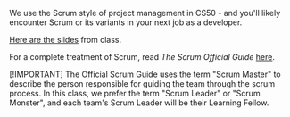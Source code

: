 We use the Scrum style of project management in CS50 - and you'll likely encounter Scrum or its variants in your next job as a developer.

[Here are the slides](https://github.com/CS50DartmouthFA2025/home/blob/main/knowledge/units/media/scrum/scrum-slides.pdf) from class.

For a complete treatment of Scrum, read *_The Scrum Official Guide_* [here](https://github.com/CS50DartmouthFA2025/home/blob/main/knowledge/units/media/scrum/Scrum-Guide-2020-US.pdf).

[!IMPORTANT]
The Official Scrum Guide uses the term "Scrum Master" to describe the person responsible for guiding the team through the scrum process. In this class, we prefer the term "Scrum Leader" or "Scrum Monster", and each team's Scrum Leader will be their Learning Fellow.




